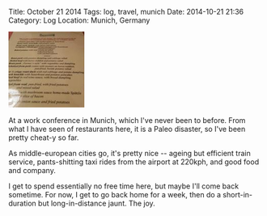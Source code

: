 Title: October 21 2014
Tags: log, travel, munich
Date: 2014-10-21 21:36 
Category: Log 
Location: Munich, Germany
 
<a href="/images/20141021-munichmenu.jpg">![Image](/images/thumbs/thumbnail_square/20141021-munichmenu.jpg)</a>
 
At a work conference in Munich, which I've never been to before. From what I have seen of restaurants here, it is a Paleo disaster, so I've been pretty cheat-y so far.

As middle-european cities go, it's pretty nice -- ageing but efficient train service, pants-shitting taxi rides from the airport at 220kph, and good food and company.

I get to spend essentially no free time here, but maybe I'll come back sometime. For now, I get to go back home for a week, then do a short-in-duration but long-in-distance jaunt. The joy.
